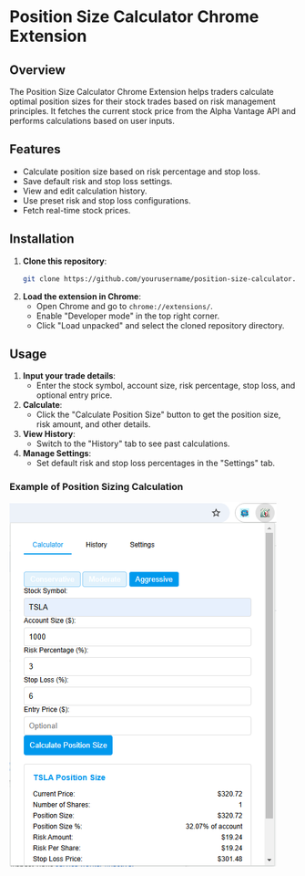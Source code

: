 # Position Size Calculator Chrome Extension

## Overview
The Position Size Calculator Chrome Extension helps traders calculate optimal position sizes for their stock trades based on risk management principles. It fetches the current stock price from the Alpha Vantage API and performs calculations based on user inputs.

## Features
- Calculate position size based on risk percentage and stop loss.
- Save default risk and stop loss settings.
- View and edit calculation history.
- Use preset risk and stop loss configurations.
- Fetch real-time stock prices.

## Installation
1. **Clone this repository**:
   ```bash
   git clone https://github.com/yourusername/position-size-calculator.git
   ```
2. **Load the extension in Chrome**:
   - Open Chrome and go to `chrome://extensions/`.
   - Enable "Developer mode" in the top right corner.
   - Click "Load unpacked" and select the cloned repository directory.

## Usage
1. **Input your trade details**:
   - Enter the stock symbol, account size, risk percentage, stop loss, and optional entry price.
2. **Calculate**:
   - Click the "Calculate Position Size" button to get the position size, risk amount, and other details.
3. **View History**:
   - Switch to the "History" tab to see past calculations.
4. **Manage Settings**:
   - Set default risk and stop loss percentages in the "Settings" tab.

### Example of Position Sizing Calculation
![Position Sizing Calculation](1.png)


